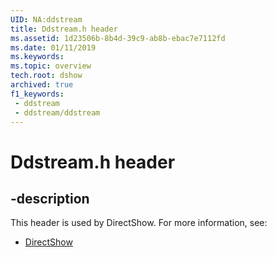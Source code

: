 ```yaml
---
UID: NA:ddstream
title: Ddstream.h header
ms.assetid: 1d23506b-8b4d-39c9-ab8b-ebac7e7112fd
ms.date: 01/11/2019
ms.keywords: 
ms.topic: overview
tech.root: dshow
archived: true
f1_keywords:
 - ddstream
 - ddstream/ddstream
---
```


# Ddstream.h header


## -description

This header is used by DirectShow. For more information, see:

- [DirectShow](../_dshow/index.md)

